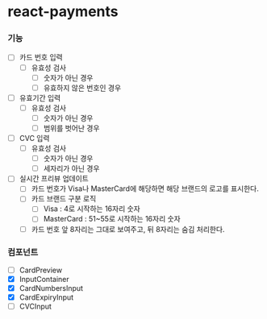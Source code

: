 # react-payments
### 기능
- [ ] 카드 번호 입력
    - [ ] 유효성 검사
        - [ ] 숫자가 아닌 경우
        - [ ] 유효하지 않은 번호인 경우
- [ ] 유효기간 입력
    - [ ] 유효성 검사
        - [ ] 숫자가 아닌 경우
        - [ ] 범위를 벗어난 경우
- [ ] CVC 입력
    - [ ] 유효성 검사
        - [ ] 숫자가 아닌 경우
        - [ ] 세자리가 아닌 경우
- [ ] 실시간 프리뷰 업데이트
    - [ ] 카드 번호가 Visa나 MasterCard에 해당하면 해당 브랜드의 로고를 표시한다.
    - [ ] 카드 브랜드 구분 로직
      - [ ] Visa : 4로 시작하는 16자리 숫자
      - [ ] MasterCard : 51~55로 시작하는 16자리 숫자
    - [ ] 카드 번호 앞 8자리는 그대로 보여주고, 뒤 8자리는 숨김 처리한다.

### 컴포넌트
- [ ] CardPreview
- [x] InputContainer
- [x] CardNumbersInput
- [x] CardExpiryInput
- [ ] CVCInput